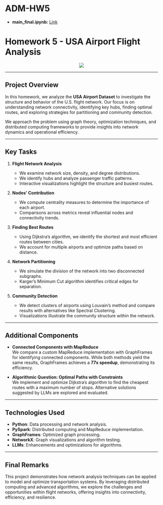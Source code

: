 # ADM-HW5

+ **main_final.ipynb:** [Link](https://github.com/michelepezza99/ADM-HW5/blob/main/main_final.ipynb)

# Homework 5 - USA Airport Flight Analysis  

<p align="center">
  <img src="https://gtm-24.de/wp-content/uploads/2019/11/GTM-24-55.jpg">
</p>

---

## Project Overview  

In this homework, we analyze the **USA Airport Dataset** to investigate the structure and behavior of the U.S. flight network. Our focus is on understanding network connectivity, identifying key hubs, finding optimal routes, and exploring strategies for partitioning and community detection.  

We approach the problem using graph theory, optimization techniques, and distributed computing frameworks to provide insights into network dynamics and operational efficiency.  

---

## Key Tasks  

1. **Flight Network Analysis**  
   - We examine network size, density, and degree distributions.  
   - We identify hubs and analyze passenger traffic patterns.  
   - Interactive visualizations highlight the structure and busiest routes.  

2. **Nodes' Contribution**  
   - We compute centrality measures to determine the importance of each airport.  
   - Comparisons across metrics reveal influential nodes and connectivity trends.  

3. **Finding Best Routes**  
   - Using Dijkstra’s algorithm, we identify the shortest and most efficient routes between cities.  
   - We account for multiple airports and optimize paths based on distance.  

4. **Network Partitioning**  
   - We simulate the division of the network into two disconnected subgraphs.  
   - Karger’s Minimum Cut algorithm identifies critical edges for separation.  

5. **Community Detection**  
   - We detect clusters of airports using Louvain’s method and compare results with alternatives like Spectral Clustering.  
   - Visualizations illustrate the community structure within the network.  

---

## Additional Components  

- **Connected Components with MapReduce**  
  We compare a custom MapReduce implementation with GraphFrames for identifying connected components. While both methods yield the same results, GraphFrames achieves a **77x speedup**, demonstrating its efficiency.  

- **Algorithmic Question: Optimal Paths with Constraints**  
  We implement and optimize Dijkstra’s algorithm to find the cheapest routes with a maximum number of stops. Alternative solutions suggested by LLMs are explored and evaluated.  

---

## Technologies Used  

- **Python**: Data processing and network analysis.  
- **PySpark**: Distributed computing and MapReduce implementation.  
- **GraphFrames**: Optimized graph processing.  
- **NetworkX**: Graph visualizations and algorithm testing.  
- **LLMs**: Enhancements and optimizations for algorithms.  

---

## Final Remarks  

This project demonstrates how network analysis techniques can be applied to model and optimize transportation systems. By leveraging distributed computing and advanced algorithms, we explore the challenges and opportunities within flight networks, offering insights into connectivity, efficiency, and resilience.  

